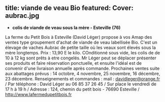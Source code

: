 title: viande de veau Bio
    featured:
    Cover: aubrac.jpg
---

- **colis de viande de veau sous la mère - Esteville (76)**

La ferme du Petit Bois à Esteville (David Léger) propose à vos Amap des ventes type groupement d'achat de viande de veau labellisée Bio. C'est un élevage de vaches Aubrac de petite taille où les veaux sont élevés sous la mère longtemps. Prix : 13,90 E le kilo. COnditionné sous vide, les colis de de 10 à 12 kg sont prêts à etre congelés. Mr Léger peut se déplacer présenter ses produits et faire réservation ponctuelle, et ensuite l'idéal est de convenir d'une livraison annuelle après commande. Prochaines ventes suite aux abattages prévus : 14 octobre, 4 novembre, 25 novembre, 16 décembre, 23 décembre. Renseignements et commandes : mail : davidleger@orange.fr / Par téléphone : David Léger au 06 85 37 26 45 / Sur place le vendredi de 17 h à 19 h / Adresse : 124, chemin du petit bois - 76690 Esteville / http://www.lafermedupetitbois.fr